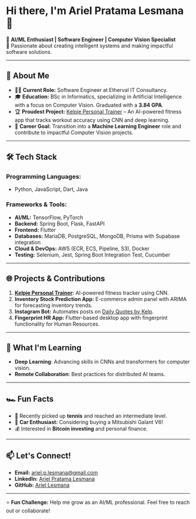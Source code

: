 # Hi there, I'm Ariel Pratama Lesmana 👋

🚀 **AI/ML Enthusiast | Software Engineer | Computer Vision Specialist**  
🎯 Passionate about creating intelligent systems and making impactful software solutions.  

---

## 🌟 About Me

- 👨‍💻 **Current Role:** Software Engineer at Etherval IT Consultancy.  
- 🎓 **Education:** BSc in Informatics, specializing in Artificial Intelligence with a focus on Computer Vision. Graduated with a **3.84 GPA**.  
- 🏆 **Proudest Project:** [Kelpie Personal Trainer](https://pypi.org/project/kelpie-personal-trainer/) – An AI-powered fitness app that tracks workout accuracy using CNN and deep learning.  
- 🎯 **Career Goal:** Transition into a **Machine Learning Engineer** role and contribute to impactful Computer Vision projects.  

---

## 🛠️ Tech Stack

### Programming Languages:
- Python, JavaScript, Dart, Java

### Frameworks & Tools:
- **AI/ML:** TensorFlow, PyTorch  
- **Backend:** Spring Boot, Flask, FastAPI  
- **Frontend:** Flutter  
- **Databases:** MariaDB, PostgreSQL, MongoDB, Prisma with Supabase integration  
- **Cloud & DevOps:** AWS (ECR, ECS, Pipeline, S3), Docker  
- **Testing:** Selenium, Jest, Spring Boot Integration Test, Cucumber  

---

## 🌐 Projects & Contributions

1. **[Kelpie Personal Trainer](https://pypi.org/project/kelpie-personal-trainer/):** AI-powered fitness tracker using CNN.  
2. **Inventory Stock Prediction App:** E-commerce admin panel with ARIMA for forecasting inventory trends.  
3. **Instagram Bot:** Automates posts on [Daily Quotes by Kelp](https://www.instagram.com/daily_quotes_by_kelp/).  
4. **Fingerprint HR App:** Flutter-based desktop app with fingerprint functionality for Human Resources.  

---

## 🌱 What I'm Learning

- **Deep Learning**: Advancing skills in CNNs and transformers for computer vision.  
- **Remote Collaboration**: Best practices for distributed AI teams.  

---

## 🏎️ Fun Facts

- 🎾 Recently picked up **tennis** and reached an intermediate level.  
- 🚗 **Car Enthusiast:** Considering buying a Mitsubishi Galant V6!  
- 💰 Interested in **Bitcoin investing** and personal finance.  

---

## 📫 Let's Connect!

- **Email:** ariel.p.lesmana@gmail.com  
- **LinkedIn:** [Ariel Pratama Lesmana](https://linkedin.com/in/ariel-p-lesmana)  
- **GitHub:** [Ariel Lesmana](https://github.com/ariel-lesmana)

---

⭐️ **Fun Challenge:** Help me grow as an AI/ML professional. Feel free to reach out or collaborate!
